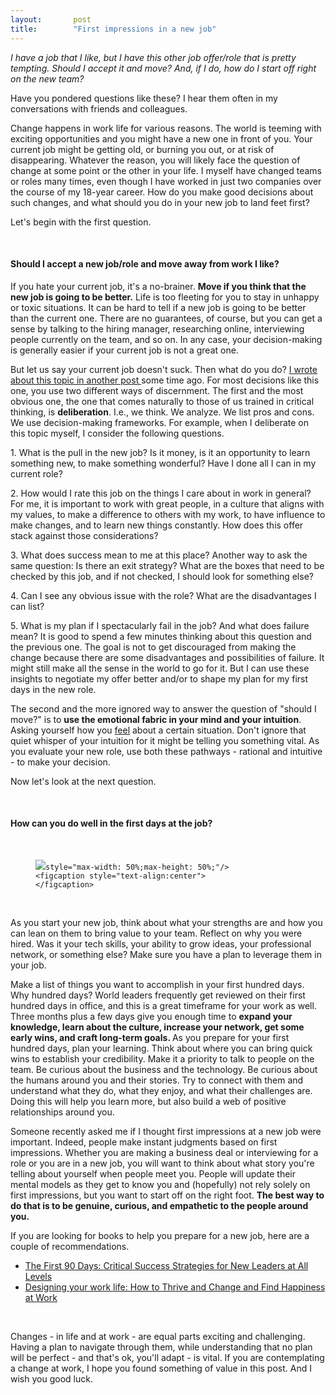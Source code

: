 ```yaml
---
layout:       post
title:        "First impressions in a new job"
---
```

<p>
    <em>
        I have a job that I like, but I have this other job offer/role that
        is pretty tempting. Should I accept it and move? And, if I do, how do I start off right on the new team?
    </em>
</p>
<p>
    Have you pondered questions like these? I hear them often in my conversations
    with friends and colleagues. 
</p>
<p> Change happens in work life for various reasons. 
The world is teeming with exciting opportunities and you might have 
a new one in front of you.
Your current job might be getting old, or burning you out, or at risk of 
disappearing. Whatever the reason, you will likely face the question of change at 
some point or the other in your life. I myself have changed teams or roles many times, even though I have worked in just two companies over the course of my 18-year career. How do you make good decisions
    about such changes, and what should you do in your new job to land 
feet first?
</p>
<p>
    Let's begin with the first question.
</p>
<br/>
<h4>
    Should I accept a new job/role and move away from work I like?
</h4>
<p>
If you hate your current job, it's a no-brainer.    <strong>Move if you think that the new job is going to be better.</strong>
    Life is too fleeting for you to stay in unhappy or toxic situations. It
    can be hard to tell if a new job is going to be better than the current
    one. There are no guarantees, of course, but you can get a sense by talking
    to the hiring manager, researching online, interviewing people currently on
    the team, and so on. In any case, your decision-making is generally easier
    if your current job is not a great one.
</p>
<p>
    But let us say your current job doesn't suck. Then what do you do?
    <a href="https://www.rajiraj.com/blog/decisions-decisions-decisions">
        I wrote about this topic in another post
    </a>
    some time ago. For most decisions like this one, you use two different ways
    of discernment. The first and the most obvious one, the one that comes naturally to those
    of us trained in critical thinking, is <strong>deliberation</strong>. I.e.,
    we think. We analyze. We list pros and cons. We use decision-making
frameworks. For example, when I deliberate on this topic myself, I consider the following
    questions.
</p>
<p>
    1. What is the pull in the new job? Is it money, is it an opportunity to
    learn something new, to make something wonderful? Have I done all I can in my current role?
</p>
<p>
    2. How would I rate this job on the things I care about in work in general?
    For me, it is important to work with great people, in a culture that aligns
    with my values, to make a difference to others with my work, to have influence to make
changes, and to learn new things constantly. How does this offer stack against those 
considerations?
</p>

<p>
    3. What does success mean to me at this place? Another way to ask the same question: Is there an exit strategy? 
What are the boxes that need to be checked by this job, and if not checked, I should look for something else?
</p>

<p>
    4. Can I see any obvious issue with the role? What are the disadvantages I
    can list?
</p>
<p>
    5. What is my plan if I spectacularly fail in the job? And what does failure mean? It is
    good to spend a few minutes thinking about this question and the previous one.
    The goal is not to get discouraged from making the change because there are
    some disadvantages and possibilities of failure. It might still make 
all the sense in the world to go for it. But I can use these
    insights to negotiate my offer better and/or to shape my plan for my first
    days in the new role.
</p>

<p>
    The second and the more ignored way to answer the question of "should
I move?" is to    <strong>use the emotional fabric in your mind and your intuition</strong>.
    Asking yourself how you <u>feel</u> about a certain situation. Don't ignore that quiet whisper of your intuition  
    for it might be telling you something vital. As you evaluate your new role,
    use both these pathways - rational and intuitive - to make your decision.
</p>
<p>

   Now let's look at the next question.
</p>

<br/>
<h4>
    How can you do well in the first days at the job?
</h4>

<br/>
<figure>
    <img src="https://thisisrajiraj.github.io/posts/images/newjobquotes.jpeg"
    
    style="max-width: 50%;max-height: 50%;"/>
    <figcaption style="text-align:center">
    </figcaption>

</figure>
<br/>
<p>
    As you start your new job, think about what your strengths are and how you
    can lean on them to bring value to your team. Reflect on why you were
    hired. Was it your tech skills, your ability to grow ideas, your
    professional network, or something else? Make sure you have a plan to
    leverage them in your job.
</p>
<p>
    Make a list of things you want to accomplish in your first hundred days.
    Why hundred days? World leaders frequently get reviewed on their first
    hundred days in office, and this is a great timeframe for your work as
    well. Three months plus a few days give you enough time to
    <strong>
        expand your knowledge, learn about the culture, increase your network,
        get some early wins, and craft long-term goals.
    </strong>
    As you prepare for your first hundred days, plan your learning. Think
    about where you can bring quick wins to establish your credibility. Make it
    a priority to talk to people on the team. Be curious about the business and
    the technology. Be curious about the humans around you and their stories.
    Try to connect with them and understand what they do, what they enjoy, and
    what their challenges are. Doing this will help you learn more, but also
    build a web of positive relationships around you.
</p>
<p>
    Someone recently asked me if I thought first impressions at a new job were
    important. Indeed, people make instant judgments based on first impressions. 
    Whether you
    are making a business deal or interviewing for a role or you are in a new
    job, you will want to think about what story you're telling about yourself when people 
    meet you. People will update their mental models as they get to know you and
    (hopefully) not rely solely on first impressions, but you want to start off
    on the right foot.
    <strong>
        The best way to do that is to be genuine, curious, and
        empathetic to the people around you.
    </strong>
</p>
<p>
    If you are looking for books to help you prepare for a new job, here are a couple of recommendations.
</p>
<ul>
<li>
    <a href="https://www.goodreads.com/book/show/15824358-the-first-90-days">
        The First 90 Days: Critical Success Strategies for New Leaders at All
        Levels
    </a>
</li>
<li>
    <a
        href="https://www.goodreads.com/book/show/48635878-designing-your-work-life"
    >
        Designing your work life: How to Thrive and Change and Find Happiness
        at Work
    </a>
</li>
</ul>
<br/>
<p>
    Changes - in life and at work - are equal parts exciting and challenging.
    Having a plan to navigate through them, while understanding that no plan
    will be perfect - and that's ok, you'll adapt - is vital. If you are
    contemplating a change at work, I hope you found something of value in this
    post. And I wish you good luck.
</p>